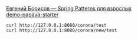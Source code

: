 [Евгений Борисов — Spring Patterns для взрослых](https://www.youtube.com/watch?v=GL1txFxswHA)  
[demo-papaya-starter](https://github.com/Jeka1978/demo-papaya-starter)  

```shell
curl http://127.0.0.1:8080/corona/test
curl http://127.0.0.1:8080/corona/new/test
```
